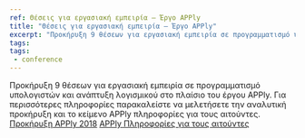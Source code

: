 ```yaml
---
ref: Θέσεις για εργασιακή εμπειρία – Έργο APPly
title: "Θέσεις για εργασιακή εμπειρία – Έργο APPly"
excerpt: "Προκήρυξη 9 θέσεων για εργασιακή εμπειρία σε προγραμματισμό υπολογιστών και ανάπτυξη λογισμικού στο πλαίσιο του έργου APPly. Για περισσότερες πληροφορίες παρακαλείστε να μελετήσετε την αναλυτική προκήρυξη και το κείμενο APPly πληροφορίες για τους αιτούντες."
tags:
tags:
 - conference
---
```

Προκήρυξη 9 θέσεων για εργασιακή εμπειρία σε προγραμματισμό υπολογιστών και ανάπτυξη λογισμικού στο πλαίσιο του έργου APPly. Για περισσότερες πληροφορίες παρακαλείστε να μελετήσετε την αναλυτική προκήρυξη και το κείμενο APPly πληροφορίες για τους αιτούντες.
[Προκήρυξη APPly 2018](_docs/Προκήρυξη-APPly-2018.docx)
[APPly Πληροφορίες για τους αιτούντες](_docs/APPly-Info-for-Applicants.doc)
